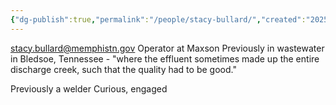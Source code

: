 ```yaml
---
{"dg-publish":true,"permalink":"/people/stacy-bullard/","created":"2025-01-17T12:48:26.368-06:00"}
---
```


stacy.bullard@memphistn.gov
Operator at Maxson
Previously in wastewater in Bledsoe, Tennessee - "where the effluent sometimes made up the entire discharge creek, such that the quality had to be good."

Previously a welder
Curious, engaged